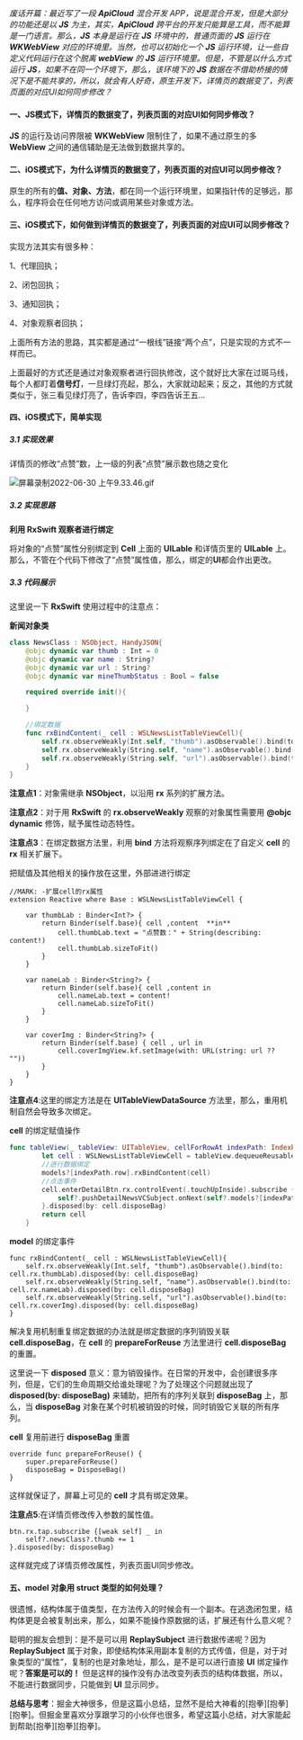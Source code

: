*废话开篇：最近写了一段 **ApiCloud** 混合开发 APP，说是混合开发，但是大部分的功能还是以 **JS** 为主，其实，**ApiCloud** 跨平台的开发只能算是工具，而不能算是一门语言。那么，**JS** 本身是运行在 **JS** 环境中的，普通页面的 **JS** 运行在 **WKWebView** 对应的环境里。当然，也可以初始化一个 **JS** 运行环境，让一些自定义代码运行在这个脱离 **webView** 的 **JS** 运行环境里。但是，不管是以什么方式运行 **JS**，如果不在同一个环境下，那么，该环境下的 **JS** 数据在不借助桥接的情况下是不能共享的，所以，就会有人好奇，原生开发下，详情页的数据变了，列表页面的对应UI如何同步修改？*

#### 一、JS模式下，详情页的数据变了，列表页面的对应UI如何同步修改？

**JS** 的运行及访问界限被 **WKWebView** 限制住了，如果不通过原生的多 **WebView** 之间的通信辅助是无法做到数据共享的。

#### 二、iOS模式下，为什么详情页的数据变了，列表页面的对应UI可以同步修改？

原生的所有的**值、对象、方法**，都在同一个运行环境里，如果指针传的足够远，那么，程序将会在任何地方访问或调用某些对象或方法。

#### 三、iOS模式下，如何做到详情页的数据变了，列表页面的对应UI可以同步修改？

实现方法其实有很多种：

1、代理回执；

2、闭包回执；

3、通知回执；

4、对象观察者回执；

上面所有方法的思路，其实都是通过“一根线”链接“两个点”，只是实现的方式不一样而已。

上面最好的方式还是通过对象观察者进行回执修改，这个就好比大家在过斑马线，每个人都盯着**信号灯**，一旦绿灯亮起，那么，大家就动起来；反之，其他的方式就类似于，张三看见绿灯亮了，告诉李四，李四告诉王五...

#### 四、iOS模式下，简单实现

##### 3.1 实现效果

详情页的修改“点赞”数，上一级的列表“点赞”展示数也随之变化

![屏幕录制2022-06-30 上午9.33.46.gif](https://p3-juejin.byteimg.com/tos-cn-i-k3u1fbpfcp/5ef36b1167284b4aa7ac03ade16d32d8~tplv-k3u1fbpfcp-watermark.image?)

##### 3.2 实现思路

**利用 RxSwift 观察者进行绑定**

将对象的“点赞”属性分别绑定到 **Cell** 上面的 **UILable** 和详情页里的 **UILable** 上。那么，不管在个代码下修改了“点赞”属性值，那么，绑定的**UI**都会作出更改。

##### 3.3 代码展示

这里说一下 **RxSwift** 使用过程中的注意点：

**新闻对象类**

```swift
class NewsClass : NSObject, HandyJSON{
    @objc dynamic var thumb : Int = 0
    @objc dynamic var name : String?
    @objc dynamic var url : String?
    @objc dynamic var mineThumbStatus : Bool = false

    required override init(){

    }

    //绑定数据
    func rxBindContent(_ cell : WSLNewsListTableViewCell){
        self.rx.observeWeakly(Int.self, "thumb").asObservable().bind(to: cell.rx.thumbLab).disposed(by: cell.disposeBag)
        self.rx.observeWeakly(String.self, "name").asObservable().bind(to: cell.rx.nameLab).disposed(by: cell.disposeBag)
        self.rx.observeWeakly(String.self, "url").asObservable().bind(to: cell.rx.coverImg).disposed(by: cell.disposeBag)
    }
}
```

**注意点1**：对象需继承 **NSObject**，以沿用 **rx** 系列的扩展方法。

**注意点2**：对于用 **RxSwift** 的 **rx.observeWeakly** 观察的对象属性需要用 **@objc dynamic** 修饰，赋予属性动态特性。

**注意点3**：在绑定数据方法里，利用 **bind** 方法将观察序列绑定在了自定义 **cell** 的 **rx** 相关扩展下。

把赋值及其他相关的操作放在这里，外部进进行绑定

```swift-class-model 
//MARK: -扩展cell的rx属性
extension Reactive where Base : WSLNewsListTableViewCell {

    var thumbLab : Binder<Int?> {
        return Binder(self.base){ cell ,content  **in**
            cell.thumbLab.text = "点赞数：" + String(describing: content!)
            cell.thumbLab.sizeToFit()
        }
    }

    var nameLab : Binder<String?> {
        return Binder(self.base){ cell ,content in
            cell.nameLab.text = content!
            cell.nameLab.sizeToFit()
        }
    }

    var coverImg : Binder<String?> {
        return Binder(self.base) { cell , url in
            cell.coverImgView.kf.setImage(with: URL(string: url ?? ""))
        }
    }
}
```

**注意点4**:这里的绑定方法是在 **UITableViewDataSource** 方法里，那么，重用机制自然会导致多次绑定。

**cell**  的绑定赋值操作
```swift - listView
func tableView(_ tableView: UITableView, cellForRowAt indexPath: IndexPath) -> UITableViewCell {
        let cell : WSLNewsListTableViewCell = tableView.dequeueReusableCell(withIdentifier: "CELL", for: indexPath) as! WSLNewsListTableViewCell
        //进行数据绑定
        models?[indexPath.row].rxBindContent(cell)
        //点击事件
        cell.enterDetailBtn.rx.controlEvent(.touchUpInside).subscribe {[weak self] btn in
            self?.pushDetailNewsVCSubject.onNext(self?.models?[indexPath.row])
        }.disposed(by: cell.disposeBag)
        return cell
    }
```

**model** 的绑定事件

```swift-class-mode
func rxBindContent(_ cell : WSLNewsListTableViewCell){
    self.rx.observeWeakly(Int.self, "thumb").asObservable().bind(to: cell.rx.thumbLab).disposed(by: cell.disposeBag)
    self.rx.observeWeakly(String.self, "name").asObservable().bind(to: cell.rx.nameLab).disposed(by: cell.disposeBag)
    self.rx.observeWeakly(String.self, "url").asObservable().bind(to: cell.rx.coverImg).disposed(by: cell.disposeBag)
}
```

解决复用机制重复绑定数据的办法就是绑定数据的序列销毁关联 **cell.disposeBag**，在 **cell** 的 **prepareForReuse** 方法里进行 **cell.disposeBag** 的重置。

这里说一下 **disposed** 意义：意为销毁操作。在日常的开发中，会创建很多序列，但是，它们的生命周期交给谁处理呢？为了处理这个问题就出现了 **disposed(by: disposeBag)** 来辅助，把所有的序列关联到 **disposeBag** 上，那么，当 **disposeBag** 对象在某个时机被销毁的时候，同时销毁它关联的所有序列。

**cell** 复用前进行 **disposeBag** 重置


```swift-cell
override func prepareForReuse() {
    super.prepareForReuse()
    disposeBag = DisposeBag()
}
```
这样就保证了，屏幕上可见的 **cell** 才具有绑定效果。

**注意点5**:在详情页修改传入参数的属性值。


```swift-detailView
btn.rx.tap.subscribe {[weak self] _ in
    self?.newsClass?.thumb += 1
}.disposed(by: disposeBag)
```

这样就完成了详情页修改属性，列表页面UI同步修改。

#### 五、**model** 对象用 **struct** 类型的如何处理？

很遗憾，结构体属于值类型，在方法传入的时候会有一个副本。在逃逸闭包里，结构体更是会被复制出来，那么，如果不能操作原数据的话，扩展还有什么意义呢？

聪明的掘友会想到：是不是可以用 **ReplaySubject** 进行数据传递呢？因为 **ReplaySubject** 属于对象，即使结构体采用副本复制的方式传值，但是，对于对象类型的“属性”，复制的也是对象地址，那么，是不是可以进行直接 **UI** 绑定操作呢？**答案是可以的！** 但是这样的操作没有办法改变列表页的结构体数据，所以，不能进行数据同步，只能做到 **UI** 显示同步。

**总结与思考**：掘金大神很多，但是这篇小总结，显然不是给大神看的[抱拳][抱拳][抱拳]。但掘金里喜欢分享跟学习的小伙伴也很多，希望这篇小总结，对大家能起到帮助[抱拳][抱拳][抱拳]。






